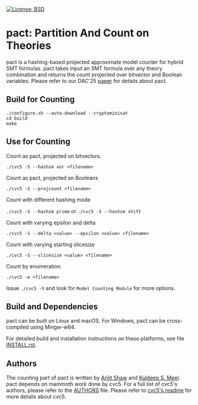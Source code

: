 [![License: BSD](
    https://img.shields.io/badge/License-BSD%203--Clause-blue.svg)](
        https://opensource.org/licenses/BSD-3-Clause)

pact: Partition And Count on Theories
===============================================================================

pact is a hashing-based projected approximate model counter for hybrid SMT formulas. pact takes input an SMT formula over any theory combination and returns the count projected over bitvector and Boolean variables. Please refer to our DAC'25 [paper](https://arijitsh.github.io/assets/pdf/DAC25-count-beyond-discrete.pdf) for details about pact.

## Build for Counting

```
./configure.sh --auto-download --cryptominisat 
cd build
make
```

## Use for Counting


Count as pact, projected on bitvectors.

`./cvc5 -S --hashsm xor <filename>`

Count as pact, projected on Booleans

`./cvc5 -S --projcount <filename>`

Count with different hashing mode

`./cvc5 -S --hashsm prime` or `./cvc5 -S --hashsm shift`

Count with varying epsilon and delta

`./cvc5 -S --delta <value> --epsilon <value> <filename>`

Count with varying starting slicesize

`./cvc5 -S --slicesize <value> <filename>`


Count by enumeration.

`./cvc5 -e <filename>`

Issue `./cvc5 -h` and look for `Model Counting Module` for more options.

Build and Dependencies
-------------------------------------------------------------------------------

pact can be built on Linux and macOS.  For Windows, pact can be cross-compiled using Mingw-w64.

For detailed build and installation instructions on these platforms, see file [INSTALL.rst](https://github.com/cvc5/cvc5/blob/main/INSTALL.rst).

Authors
-------------------------------------------------------------------------------
The counting part of pact is written by [Arijit Shaw](arijitsh.github.io) and [Kuldeep S. Meel](cs.toronto/edu/~meel). pact depends on mammoth work done by cvc5. For a full list of cvc5's authors, please refer to the [AUTHORS](https://github.com/cvc5/cvc5/blob/main/AUTHORS) file. Please refer to [cvc5's readme](README-cvc5.md) for more details about cvc5.

